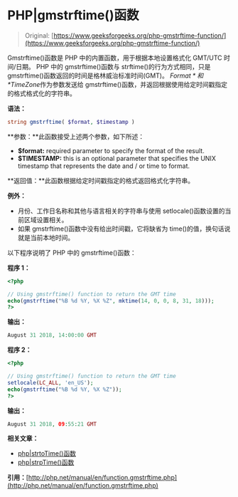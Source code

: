 # PHP|gmstrftime()函数

> Original: [https://www.geeksforgeeks.org/php-gmstrftime-function/](https://www.geeksforgeeks.org/php-gmstrftime-function/)

Gmstrftime()函数是 PHP 中的内置函数，用于根据本地设置格式化 GMT/UTC 时间/日期。 PHP 中的 gmstrftime()函数与 strftime()的行为方式相同，只是 gmstrftime()函数返回的时间是格林威治标准时间(GMT)。 *$Format*和*$TimeZone*作为参数发送给 gmstrftime()函数，并返回根据使用给定时间戳指定的格式格式化的字符串。

**语法：**

```php
string gmstrftime( $format, $timestamp )
```

**参数：**此函数接受上述两个参数，如下所述：

*   **$format:** required parameter to specify the format of the result.
*   **$TIMESTAMP:** this is an optional parameter that specifies the UNIX timestamp that represents the date and / or time to format.

**返回值：**此函数根据给定时间戳指定的格式返回格式化字符串。

**例外：**

*   月份、工作日名称和其他与语言相关的字符串与使用 setlocale()函数设置的当前区域设置相关。
*   如果 gmstrftime()函数中没有给出时间戳，它将缺省为 time()的值，换句话说就是当前本地时间。

以下程序说明了 PHP 中的 gmstrftime()函数：

**程序 1：**

```php
<?php

// Using gmstrftime() function to return the GMT time
echo(gmstrftime("%B %d %Y, %X %Z", mktime(14, 0, 0, 8, 31, 18)));
?>
```

**输出：**

```php
August 31 2018, 14:00:00 GMT

```

**程序 2：**

```php
<?php

// Using gmstrftime() function to return the GMT time
setlocale(LC_ALL, 'en_US');
echo(gmstrftime("%B %d %Y, %X %Z"));
?>
```

**输出：**

```php
August 31 2018, 09:55:21 GMT

```

**相关文章：**

*   [php|strtoTime()函数](https://www.geeksforgeeks.org/php-strtotime-function/)
*   [php|strpTime()函数](https://www.geeksforgeeks.org/php-strptime-function/)

**引用：**[http://php.net/manual/en/function.gmstrftime.php](http://php.net/manual/en/function.gmstrftime.php)